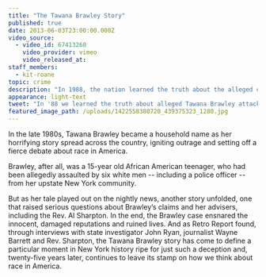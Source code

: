 ```yaml
---
title: "The Tawana Brawley Story"
published: true
date: 2013-06-03T23:00:00.000Z
video_source:
  - video_id: 67413260
    video_provider: vimeo
    video_released_at:
staff_members:
  - kit-roane
topic: crime
description: "In 1988, the nation learned the truth about the alleged crimes against Tawana Brawley, but the shocking story was far from over."
appearance: light-text
tweet: "In '88 we learned the truth about alleged Tawana Brawley attack. But the story didn't end there: "
featured_image_path: /uploads/1422558380720_439375323_1280.jpg
---
```


In the late 1980s, Tawana Brawley became a household name as her horrifying story spread across the country, igniting outrage and setting off a fierce debate about race in America.

Brawley, after all, was a 15-year old African American teenager, who had been allegedly assaulted by six white men -- including a police officer -- from her upstate New York community.

But as her tale played out on the nightly news, another story unfolded, one that raised serious questions about Brawley’s claims and her advisers, including the Rev. Al Sharpton. In the end, the Brawley case ensnared the innocent, damaged reputations and ruined lives. And as Retro Report found, through interviews with state investigator John Ryan, journalist Wayne Barrett and Rev. Sharpton, the Tawana Brawley story has come to define a particular moment in New York history ripe for just such a deception and, twenty-five years later, continues to leave its stamp on how we think about race in America.

